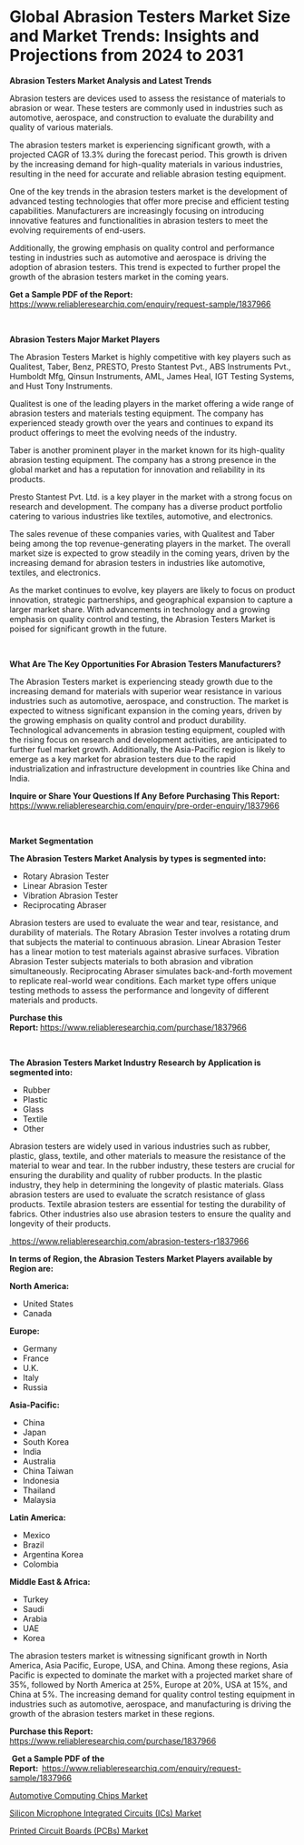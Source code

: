 <p><h1>Global Abrasion Testers Market Size and Market Trends: Insights and Projections from 2024 to 2031</h1></p><p><strong>Abrasion Testers Market Analysis and Latest Trends</strong></p>
<p><p>Abrasion testers are devices used to assess the resistance of materials to abrasion or wear. These testers are commonly used in industries such as automotive, aerospace, and construction to evaluate the durability and quality of various materials.</p><p>The abrasion testers market is experiencing significant growth, with a projected CAGR of 13.3% during the forecast period. This growth is driven by the increasing demand for high-quality materials in various industries, resulting in the need for accurate and reliable abrasion testing equipment.</p><p>One of the key trends in the abrasion testers market is the development of advanced testing technologies that offer more precise and efficient testing capabilities. Manufacturers are increasingly focusing on introducing innovative features and functionalities in abrasion testers to meet the evolving requirements of end-users.</p><p>Additionally, the growing emphasis on quality control and performance testing in industries such as automotive and aerospace is driving the adoption of abrasion testers. This trend is expected to further propel the growth of the abrasion testers market in the coming years.</p></p>
<p><strong>Get a Sample PDF of the Report:&nbsp;</strong> <a href="https://www.reliableresearchiq.com/enquiry/request-sample/1837966">https://www.reliableresearchiq.com/enquiry/request-sample/1837966</a></p>
<p>&nbsp;</p>
<p><strong>Abrasion Testers Major Market Players</strong></p>
<p><p>The Abrasion Testers Market is highly competitive with key players such as Qualitest, Taber, Benz, PRESTO, Presto Stantest Pvt., ABS Instruments Pvt., Humboldt Mfg, Qinsun Instruments, AML, James Heal, IGT Testing Systems, and Hust Tony Instruments. </p><p>Qualitest is one of the leading players in the market offering a wide range of abrasion testers and materials testing equipment. The company has experienced steady growth over the years and continues to expand its product offerings to meet the evolving needs of the industry. </p><p>Taber is another prominent player in the market known for its high-quality abrasion testing equipment. The company has a strong presence in the global market and has a reputation for innovation and reliability in its products.</p><p>Presto Stantest Pvt. Ltd. is a key player in the market with a strong focus on research and development. The company has a diverse product portfolio catering to various industries like textiles, automotive, and electronics. </p><p>The sales revenue of these companies varies, with Qualitest and Taber being among the top revenue-generating players in the market. The overall market size is expected to grow steadily in the coming years, driven by the increasing demand for abrasion testers in industries like automotive, textiles, and electronics.</p><p>As the market continues to evolve, key players are likely to focus on product innovation, strategic partnerships, and geographical expansion to capture a larger market share. With advancements in technology and a growing emphasis on quality control and testing, the Abrasion Testers Market is poised for significant growth in the future.</p></p>
<p>&nbsp;</p>
<p><strong>What Are The Key Opportunities For Abrasion Testers Manufacturers?</strong></p>
<p><p>The Abrasion Testers market is experiencing steady growth due to the increasing demand for materials with superior wear resistance in various industries such as automotive, aerospace, and construction. The market is expected to witness significant expansion in the coming years, driven by the growing emphasis on quality control and product durability. Technological advancements in abrasion testing equipment, coupled with the rising focus on research and development activities, are anticipated to further fuel market growth. Additionally, the Asia-Pacific region is likely to emerge as a key market for abrasion testers due to the rapid industrialization and infrastructure development in countries like China and India.</p></p>
<p><strong>Inquire or Share Your Questions If Any Before Purchasing This Report:</strong> <a href="https://www.reliableresearchiq.com/enquiry/pre-order-enquiry/1837966">https://www.reliableresearchiq.com/enquiry/pre-order-enquiry/1837966</a></p>
<p>&nbsp;</p>
<p><strong>Market Segmentation</strong></p>
<p><strong>The Abrasion Testers Market Analysis by types is segmented into:</strong></p>
<p><ul><li>Rotary Abrasion Tester</li><li>Linear Abrasion Tester</li><li>Vibration Abrasion Tester</li><li>Reciprocating Abraser</li></ul></p>
<p><p>Abrasion testers are used to evaluate the wear and tear, resistance, and durability of materials. The Rotary Abrasion Tester involves a rotating drum that subjects the material to continuous abrasion. Linear Abrasion Tester has a linear motion to test materials against abrasive surfaces. Vibration Abrasion Tester subjects materials to both abrasion and vibration simultaneously. Reciprocating Abraser simulates back-and-forth movement to replicate real-world wear conditions. Each market type offers unique testing methods to assess the performance and longevity of different materials and products.</p></p>
<p><strong>Purchase this Report:&nbsp;</strong><a href="https://www.reliableresearchiq.com/purchase/1837966">https://www.reliableresearchiq.com/purchase/1837966</a></p>
<p>&nbsp;</p>
<p><strong>The Abrasion Testers Market Industry Research by Application is segmented into:</strong></p>
<p><ul><li>Rubber</li><li>Plastic</li><li>Glass</li><li>Textile</li><li>Other</li></ul></p>
<p><p>Abrasion testers are widely used in various industries such as rubber, plastic, glass, textile, and other materials to measure the resistance of the material to wear and tear. In the rubber industry, these testers are crucial for ensuring the durability and quality of rubber products. In the plastic industry, they help in determining the longevity of plastic materials. Glass abrasion testers are used to evaluate the scratch resistance of glass products. Textile abrasion testers are essential for testing the durability of fabrics. Other industries also use abrasion testers to ensure the quality and longevity of their products.</p></p>
<p><a href="https://www.reliableresearchiq.com/abrasion-testers-r1837966">&nbsp;https://www.reliableresearchiq.com/abrasion-testers-r1837966</a></p>
<p><strong>In terms of Region, the Abrasion Testers Market Players available by Region are:</strong></p>
<p>
    <p> <strong> North America: </strong>
        <ul>
            <li>United States</li>
            <li>Canada</li>
        </ul>
        </p> 
    <p> <strong> Europe: </strong>
        <ul>
            <li>Germany</li>
            <li>France</li>
            <li>U.K.</li>
            <li>Italy</li>
            <li>Russia</li>
        </ul>
        </p> 
    <p> <strong> Asia-Pacific: </strong>
        <ul>
            <li>China</li>
            <li>Japan</li>
            <li>South Korea</li>
            <li>India</li>
            <li>Australia</li>
            <li>China Taiwan</li>
            <li>Indonesia</li>
            <li>Thailand</li>
            <li>Malaysia</li>
        </ul>
        </p> 
    <p> <strong> Latin America: </strong>
        <ul>
            <li>Mexico</li>
            <li>Brazil</li>
            <li>Argentina Korea</li>
            <li>Colombia</li>
        </ul>
        </p> 
    <p> <strong> Middle East & Africa: </strong>
        <ul>
            <li>Turkey</li>
            <li>Saudi</li>
            <li>Arabia</li>
            <li>UAE</li>
            <li>Korea</li>
        </ul>
    </p>
    </p>
<p><p>The abrasion testers market is witnessing significant growth in North America, Asia Pacific, Europe, USA, and China. Among these regions, Asia Pacific is expected to dominate the market with a projected market share of 35%, followed by North America at 25%, Europe at 20%, USA at 15%, and China at 5%. The increasing demand for quality control testing equipment in industries such as automotive, aerospace, and manufacturing is driving the growth of the abrasion testers market in these regions.</p></p>
<p><strong>Purchase this Report: </strong><a href="https://www.reliableresearchiq.com/purchase/1837966">https://www.reliableresearchiq.com/purchase/1837966</a></p>
<p>&nbsp;<strong>Get a Sample PDF of the Report:&nbsp;&nbsp;</strong><a href="https://www.reliableresearchiq.com/enquiry/request-sample/1837966">https://www.reliableresearchiq.com/enquiry/request-sample/1837966</a></p>
<p><strong></strong></p>
<p><p><a href="https://github.com/rasaunharrison331/Market-Research-Report-List-1/blob/main/automotive-computing-chips-market.md">Automotive Computing Chips Market</a></p><p><a href="https://github.com/saplakhanom821/Market-Research-Report-List-1/blob/main/silicon-microphone-integrated-circuits-ics-market.md">Silicon Microphone Integrated Circuits (ICs) Market</a></p><p><a href="https://github.com/LoganChynna/Market-Research-Report-List-1/blob/main/printed-circuit-boards-pcbs-market.md">Printed Circuit Boards (PCBs) Market</a></p></p>